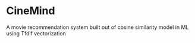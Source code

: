 # CineMind
A movie recommendation system built out of cosine similarity model in ML using Tfdif vectorization
